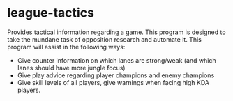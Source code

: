 # league-tactics
Provides tactical information regarding a game.
This program is designed to take the mundane task of opposition research and automate it.
This program will assist in the following ways:
- Give counter information on which lanes are strong/weak (and which lanes should have more jungle focus)
- Give play advice regarding player champions and enemy champions
- Give skill levels of all players, give warnings when facing high KDA players.
